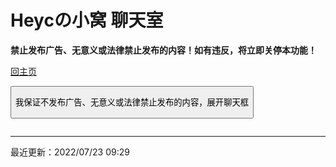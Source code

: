 # Heycの小窝 聊天室

**禁止发布广告、无意义或法律禁止发布的内容！如有违反，将立即关停本功能！**

[回主页](https://hyc1230.github.io/)

<script type="text/javascript" language="javascript">
    function changeFrameSize()
    {
        var ifm = document.getElementById("room");
        ifm.height = document.documentElement.clientHeight;
        ifm.width = document.documentElement.clientWidth;
        if (ifm.weight > 615)
            ifm.weight = 615;
    }
    window.onresize() = function()
    {
        changeFrameSize();
    }
</script>

<button onclick="changeFrameSize()"><p>我保证不发布广告、无意义或法律禁止发布的内容，展开聊天框</p></button>

<iframe src="https://hack.chat/?heyc-home-chatroom-channel" frameborder="0" height="0" width="0" id="room">这个浏览器好像不支持聊天室哦，换个浏览器试试吧！</iframe>

---

最近更新：2022/07/23 09:29

